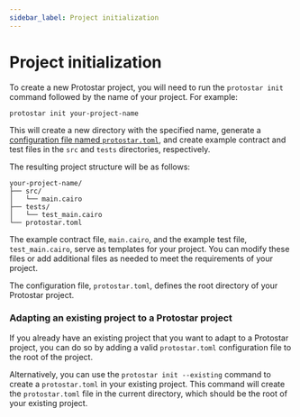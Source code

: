 ```yaml
---
sidebar_label: Project initialization
---
```


# Project initialization

To create a new Protostar project, you will need to run the `protostar init` command followed by the name of your project. For example:

```console
protostar init your-project-name
```

This will create a new directory with the specified name, generate a [configuration file named `protostar.toml`](/docs/tutorials/configuration-file), and create example contract and test files in the `src` and `tests` directories, respectively.

The resulting project structure will be as follows:
```
your-project-name/
├── src/
│   └── main.cairo
├── tests/
│   └── test_main.cairo
└── protostar.toml
```

The example contract file, `main.cairo`, and the example test file, `test_main.cairo`, serve as templates for your project.
You can modify these files or add additional files as needed to meet the requirements of your project.

The configuration file, `protostar.toml`, defines the root directory of your Protostar project.

### Adapting an existing project to a Protostar project
If you already have an existing project that you want to adapt to a Protostar project, you can do so by adding a valid `protostar.toml` configuration file to the root of the project.

Alternatively, you can use the `protostar init --existing` command to create a `protostar.toml` in your existing project.
This command will create the `protostar.toml` file in the current directory, which should be the root of your existing project.


